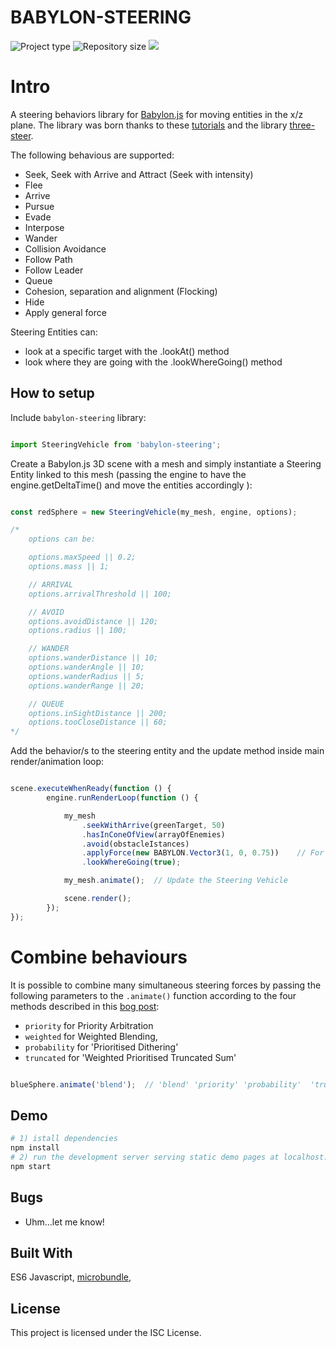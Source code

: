 # BABYLON-STEERING

![](https://img.shields.io/badge/type-JS_Library-brightgreen.svg "Project type")
![](https://img.shields.io/github/repo-size/LorenzoCorbella74/babylon-steering "Repository size")
![](https://img.shields.io/github/package-json/v/LorenzoCorbella74/babylon-steering)

# Intro
A steering behaviors library for [Babylon.js](https://www.babylonjs.com/) for moving entities in the x/z plane. The library was born thanks to these [tutorials](https://gamedevelopment.tutsplus.com/series/understanding-steering-behaviors--gamedev-12732) and the library [three-steer](https://github.com/erosmarcon/three-steer).

The following behavious are supported:
* Seek, Seek with Arrive and Attract (Seek with intensity)
* Flee
* Arrive
* Pursue
* Evade
* Interpose
* Wander
* Collision Avoidance
* Follow Path
* Follow Leader
* Queue
* Cohesion, separation and alignment (Flocking)
* Hide
* Apply general force

Steering Entities can:
* look at a specific target with the .lookAt() method
* look where they are going with the .lookWhereGoing() method

## How to setup

Include `babylon-steering` library:
```javascript

import SteeringVehicle from 'babylon-steering';

```

Create a  Babylon.js 3D scene with a mesh and simply instantiate a Steering Entity linked to this mesh (passing the engine to have the engine.getDeltaTime() and move the entities accordingly ):

```javascript

const redSphere = new SteeringVehicle(my_mesh, engine, options);

/*
    options can be:

    options.maxSpeed || 0.2;
    options.mass || 1;

    // ARRIVAL
    options.arrivalThreshold || 100;

    // AVOID
    options.avoidDistance || 120;
    options.radius || 100;

    // WANDER
    options.wanderDistance || 10;
    options.wanderAngle || 10;
    options.wanderRadius || 5;
    options.wanderRange || 20;

    // QUEUE
    options.inSightDistance || 200;
    options.tooCloseDistance || 60;
*/

```

Add the behavior/s to the steering entity and the update method inside main render/animation loop:

```javascript

scene.executeWhenReady(function () {
        engine.runRenderLoop(function () {

            my_mesh
                .seekWithArrive(greenTarget, 50)
                .hasInConeOfView(arrayOfEnemies)
                .avoid(obstacleIstances)
                .applyForce(new BABYLON.Vector3(1, 0, 0.75))    // For istance can be WIND...
                .lookWhereGoing(true);

            my_mesh.animate();  // Update the Steering Vehicle

            scene.render();
        });
});

```
# Combine behaviours

It is possible to combine many simultaneous steering forces by passing the following parameters to the `.animate()` function according to the four methods described in this [bog post](https://alastaira.wordpress.com/2013/03/13/methods-for-combining-autonomous-steering-behaviours/):
* `priority` for Priority Arbitration
* `weighted` for Weighted Blending, 
* `probability` for 'Prioritised Dithering'
* `truncated` for 'Weighted Prioritised Truncated Sum'

```javascript

blueSphere.animate('blend');  // 'blend' 'priority' 'probability'  'truncated' 

```

## Demo

```bash
# 1) istall dependencies
npm install
# 2) run the development server serving static demo pages at localhost:4000
npm start

```

## Bugs
- Uhm...let me know!

## Built With

ES6 Javascript, [microbundle](https://github.com/developit/microbundle),

## License

This project is licensed under the ISC License.